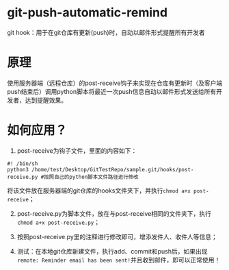 # git-push-automatic-remind
git hook：用于在git仓库有更新(push)时，自动以邮件形式提醒所有开发者
# 原理
使用服务器端（远程仓库）的post-receive钩子来实现在仓库有更新时（及客户端push结束后）调用python脚本将最近一次push信息自动以邮件形式发送给所有开发者，达到提醒效果。
# 如何应用？

1. post-receive为钩子文件，里面的内容如下：
```
#! /bin/sh
python3 /home/test/Desktop/GitTestRepo/sample.git/hooks/post-receive.py #按照自己的python脚本文件路径进行修改
```
将该文件放在服务器端的git仓库的hooks文件夹下，并执行`chmod a+x post-receive`；

2. post-receive.py为脚本文件，放在与post-receive相同的文件夹下，执行`chmod a+x post-receive.py`；

3. 按照post-receive.py里的注释进行修改即可，增添发件人、收件人等信息；

4. 测试：在本地git仓库新建文件，执行add、commit和push后，如果出现`remote: Reminder email has been sent!`并且收到邮件，即可以正常使用！